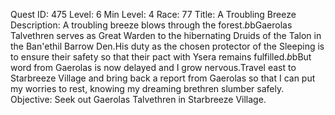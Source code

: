 Quest ID: 475
Level: 6
Min Level: 4
Race: 77
Title: A Troubling Breeze
Description: A troubling breeze blows through the forest.$b$bGaerolas Talvethren serves as Great Warden to the hibernating Druids of the Talon in the Ban'ethil Barrow Den.His duty as the chosen protector of the Sleeping is to ensure their safety so that their pact with Ysera remains fulfilled.$b$bBut word from Gaerolas is now delayed and I grow nervous.Travel east to Starbreeze Village and bring back a report from Gaerolas so that I can put my worries to rest, knowing my dreaming brethren slumber safely.
Objective: Seek out Gaerolas Talvethren in Starbreeze Village.
